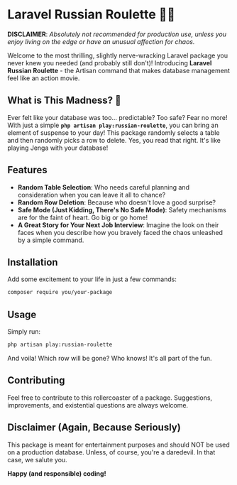 # Laravel Russian Roulette 🎰💥

**DISCLAIMER**: *Absolutely not recommended for production use, unless you enjoy living on the edge or have an unusual affection for chaos.*

Welcome to the most thrilling, slightly nerve-wracking Laravel package you never knew you needed (and probably still don't)! Introducing **Laravel Russian Roulette** - the Artisan command that makes database management feel like an action movie.

## **What is This Madness? 🤔**

Ever felt like your database was too... predictable? Too safe? Fear no more! With just a simple **`php artisan play:russian-roulette`**, you can bring an element of suspense to your day! This package randomly selects a table and then randomly picks a row to delete. Yes, you read that right. It's like playing Jenga with your database!

## **Features**

- **Random Table Selection**: Who needs careful planning and consideration when you can leave it all to chance?
- **Random Row Deletion**: Because who doesn't love a good surprise?
- **Safe Mode (Just Kidding, There's No Safe Mode)**: Safety mechanisms are for the faint of heart. Go big or go home!
- **A Great Story for Your Next Job Interview**: Imagine the look on their faces when you describe how you bravely faced the chaos unleashed by a simple command.

## **Installation**

Add some excitement to your life in just a few commands:

```bash
composer require you/your-package
```

## **Usage**

Simply run:

```bash
php artisan play:russian-roulette
```

And voila! Which row will be gone? Who knows! It's all part of the fun.

## **Contributing**

Feel free to contribute to this rollercoaster of a package. Suggestions, improvements, and existential questions are always welcome.

## **Disclaimer (Again, Because Seriously)**

This package is meant for entertainment purposes and should NOT be used on a production database. Unless, of course, you're a daredevil. In that case, we salute you.

**Happy (and responsible) coding!**
